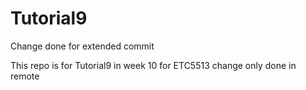 # Tutorial9



Change done for extended commit

This repo is for Tutorial9 in week 10 for ETC5513
change only done in remote
